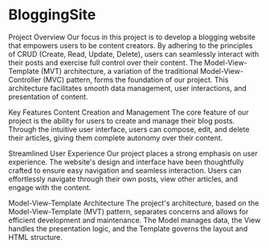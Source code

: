 # BloggingSite

Project Overview
Our focus in this project is to develop a blogging website that empowers users to be content creators. By adhering to the principles of CRUD (Create, Read, Update, Delete), users can seamlessly interact with their posts and exercise full control over their content. The Model-View-Template (MVT) architecture, a variation of the traditional Model-View-Controller (MVC) pattern, forms the foundation of our project. This architecture facilitates smooth data management, user interactions, and presentation of content.

Key Features
Content Creation and Management
The core feature of our project is the ability for users to create and manage their blog posts. Through the intuitive user interface, users can compose, edit, and delete their articles, giving them complete autonomy over their content.

Streamlined User Experience
Our project places a strong emphasis on user experience. The website's design and interface have been thoughtfully crafted to ensure easy navigation and seamless interaction. Users can effortlessly navigate through their own posts, view other articles, and engage with the content.

Model-View-Template Architecture
The project's architecture, based on the Model-View-Template (MVT) pattern, separates concerns and allows for efficient development and maintenance. The Model manages data, the View handles the presentation logic, and the Template governs the layout and HTML structure.
